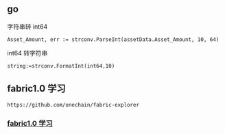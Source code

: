 ## go
字符串转 int64

```
Asset_Amount, err := strconv.ParseInt(assetData.Asset_Amount, 10, 64)
```
int64 转字符串

```
string:=strconv.FormatInt(int64,10) 

```


## fabric1.0 学习

```
https://github.com/onechain/fabric-explorer
```

### [fabric1.0 学习](https://www.zybuluo.com/cmd/)
